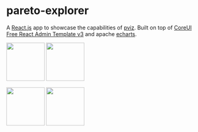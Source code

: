 # pareto-explorer

A [React.js](https://reactjs.org/) app to showcase the capabilities of [pviz](https://github.com/chudur-budur/pviz). Built on top of [CoreUI Free React Admin Template v3](https://github.com/coreui/coreui-free-react-admin-template) and apache [echarts](https://github.com/apache/incubator-echarts).

<p float="left">
  <img src="https://i.postimg.cc/D0Yqfjgk/Screen-Shot-2020-09-30-at-8-37-10-AM.png" width="100" />
  <img src="https://i.postimg.cc/ryhG9sLn/Screen-Shot-2020-09-30-at-8-37-27-AM.png" width="100" /> 
 </p>

<p float="left">
  <img src="https://i.postimg.cc/63tVMG3S/Screen-Shot-2020-09-30-at-8-37-39-AM.png" width="100" />
  <img src="https://i.postimg.cc/KjYP2StD/Screen-Shot-2020-09-30-at-8-38-08-AM.png" width="100" /> 
 </p>
